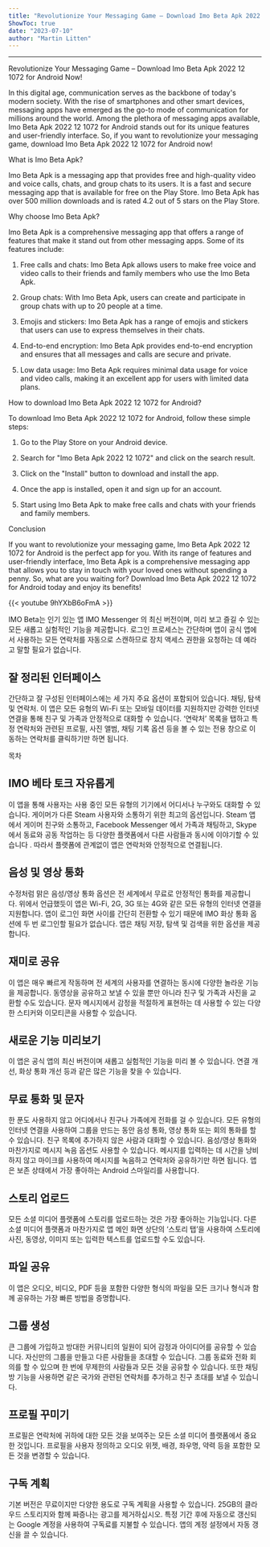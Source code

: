 ```yaml
---
title: "Revolutionize Your Messaging Game – Download Imo Beta Apk 2022 12 1072 for Android Now!"
ShowToc: true 
date: "2023-07-10"
author: "Martin Litten"
---
```

*****
Revolutionize Your Messaging Game – Download Imo Beta Apk 2022 12 1072 for Android Now!

In this digital age, communication serves as the backbone of today's modern society. With the rise of smartphones and other smart devices, messaging apps have emerged as the go-to mode of communication for millions around the world. Among the plethora of messaging apps available, Imo Beta Apk 2022 12 1072 for Android stands out for its unique features and user-friendly interface. So, if you want to revolutionize your messaging game, download Imo Beta Apk 2022 12 1072 for Android now!

What is Imo Beta Apk?

Imo Beta Apk is a messaging app that provides free and high-quality video and voice calls, chats, and group chats to its users. It is a fast and secure messaging app that is available for free on the Play Store. Imo Beta Apk has over 500 million downloads and is rated 4.2 out of 5 stars on the Play Store.

Why choose Imo Beta Apk?

Imo Beta Apk is a comprehensive messaging app that offers a range of features that make it stand out from other messaging apps. Some of its features include:

1. Free calls and chats: Imo Beta Apk allows users to make free voice and video calls to their friends and family members who use the Imo Beta Apk.

2. Group chats: With Imo Beta Apk, users can create and participate in group chats with up to 20 people at a time.

3. Emojis and stickers: Imo Beta Apk has a range of emojis and stickers that users can use to express themselves in their chats.

4. End-to-end encryption: Imo Beta Apk provides end-to-end encryption and ensures that all messages and calls are secure and private.

5. Low data usage: Imo Beta Apk requires minimal data usage for voice and video calls, making it an excellent app for users with limited data plans.

How to download Imo Beta Apk 2022 12 1072 for Android?

To download Imo Beta Apk 2022 12 1072 for Android, follow these simple steps:

1. Go to the Play Store on your Android device.

2. Search for "Imo Beta Apk 2022 12 1072" and click on the search result.

3. Click on the "Install" button to download and install the app.

4. Once the app is installed, open it and sign up for an account.

5. Start using Imo Beta Apk to make free calls and chats with your friends and family members.

Conclusion

If you want to revolutionize your messaging game, Imo Beta Apk 2022 12 1072 for Android is the perfect app for you. With its range of features and user-friendly interface, Imo Beta Apk is a comprehensive messaging app that allows you to stay in touch with your loved ones without spending a penny. So, what are you waiting for? Download Imo Beta Apk 2022 12 1072 for Android today and enjoy its benefits!

{{< youtube 9hYXbB6oFmA >}} 



IMO Beta는 인기 있는 앱 IMO Messenger 의 최신 버전이며, 미리 보고 즐길 수 있는 모든 새롭고 실험적인 기능을 제공합니다. 로그인 프로세스는 간단하며 앱이 공식 앱에서 사용하는 모든 연락처를 자동으로 스캔하므로 장치 액세스 권한을 요청하는 데 예라고 말할 필요가 없습니다. 
 
## 잘 정리된 인터페이스
 
간단하고 잘 구성된 인터페이스에는 세 가지 주요 옵션이 포함되어 있습니다. 채팅, 탐색 및 연락처. 이 앱은 모든 유형의 Wi-Fi 또는 모바일 데이터를 지원하지만 강력한 인터넷 연결을 통해 친구 및 가족과 안정적으로 대화할 수 있습니다. ‘연락처’ 목록을 탭하고 특정 연락처와 관련된 프로필, 사진 앨범, 채팅 기록 옵션 등을 볼 수 있는 전용 창으로 이동하는 연락처를 클릭하기만 하면 됩니다. 
 
목차
 
## IMO 베타 토크 자유롭게
 
이 앱을 통해 사용자는 사용 중인 모든 유형의 기기에서 어디서나 누구와도 대화할 수 있습니다. 게이머가 다른 Steam 사용자와 소통하기 위한 최고의 옵션입니다. Steam 앱에서 게이머 친구와 소통하고, Facebook Messenger 에서 가족과 채팅하고, Skype에서 동료와 공동 작업하는 등 다양한 플랫폼에서 다른 사람들과 동시에 이야기할 수 있습니다 . 따라서 플랫폼에 관계없이 앱은 연락처와 안정적으로 연결됩니다. 
 
## 음성 및 영상 통화
 
수정처럼 맑은 음성/영상 통화 옵션은 전 세계에서 무료로 안정적인 통화를 제공합니다. 위에서 언급했듯이 앱은 Wi-Fi, 2G, 3G 또는 4G와 같은 모든 유형의 인터넷 연결을 지원합니다. 앱이 로그인 화면 사이를 간단히 전환할 수 있기 때문에 IMO 화상 통화 옵션에 두 번 로그인할 필요가 없습니다. 앱은 채팅 저장, 탐색 및 검색을 위한 옵션을 제공합니다. 
 
## 재미로 공유
 
이 앱은 매우 빠르게 작동하며 전 세계의 사용자를 연결하는 동시에 다양한 놀라운 기능을 제공합니다. 동영상을 공유하고 보낼 수 있을 뿐만 아니라 친구 및 가족과 사진을 교환할 수도 있습니다. 문자 메시지에서 감정을 적절하게 표현하는 데 사용할 수 있는 다양한 스티커와 이모티콘을 사용할 수 있습니다.  
 
## 새로운 기능 미리보기
 
이 앱은 공식 앱의 최신 버전이며 새롭고 실험적인 기능을 미리 볼 수 있습니다. 연결 개선, 화상 통화 개선 등과 같은 많은 기능을 찾을 수 있습니다. 
 
## 무료 통화 및 문자
 
한 푼도 사용하지 않고 어디에서나 친구나 가족에게 전화를 걸 수 있습니다. 모든 유형의 인터넷 연결을 사용하여 그룹을 만드는 동안 음성 통화, 영상 통화 또는 회의 통화를 할 수 있습니다. 친구 목록에 추가하지 않은 사람과 대화할 수 있습니다. 음성/영상 통화와 마찬가지로 메시지 녹음 옵션도 사용할 수 있습니다. 메시지를 입력하는 데 시간을 낭비하지 않고 마이크를 사용하여 메시지를 녹음하고 연락처와 공유하기만 하면 됩니다. 앱은 보존 상태에서 가장 좋아하는 Android 스마일리를 사용합니다. 
 
## 스토리 업로드
 
모든 소셜 미디어 플랫폼에 스토리를 업로드하는 것은 가장 좋아하는 기능입니다. 다른 소셜 미디어 플랫폼과 마찬가지로 앱 메인 화면 상단의 ‘스토리 탭’을 사용하여 스토리에 사진, 동영상, 이미지 또는 입력한 텍스트를 업로드할 수도 있습니다. 
 
## 파일 공유
 
이 앱은 오디오, 비디오, PDF 등을 포함한 다양한 형식의 파일을 모든 크기나 형식과 함께 공유하는 가장 빠른 방법을 증명합니다. 
 
## 그룹 생성
 
큰 그룹에 가입하고 방대한 커뮤니티의 일원이 되어 감정과 아이디어를 공유할 수 있습니다. 자신만의 그룹을 만들고 다른 사람들을 초대할 수 있습니다. 그룹 동료와 전화 회의를 할 수 있으며 한 번에 무제한의 사람들과 모든 것을 공유할 수 있습니다. 또한 채팅방 기능을 사용하면 같은 국가와 관련된 연락처를 추가하고 친구 초대를 보낼 수 있습니다. 
 
## 프로필 꾸미기
 
프로필은 연락처에 귀하에 대한 모든 것을 보여주는 모든 소셜 미디어 플랫폼에서 중요한 것입니다. 프로필을 사용자 정의하고 오디오 위젯, 배경, 좌우명, 약력 등을 포함한 모든 것을 변경할 수 있습니다. 
 
## 구독 계획
 
기본 버전은 무료이지만 다양한 용도로 구독 계획을 사용할 수 있습니다. 25GB의 클라우드 스토리지와 함께 짜증나는 광고를 제거하십시오. 특정 기간 후에 자동으로 갱신되는 Google 계정을 사용하여 구독료를 지불할 수 있습니다. 앱의 계정 설정에서 자동 갱신을 끌 수 있습니다. 



